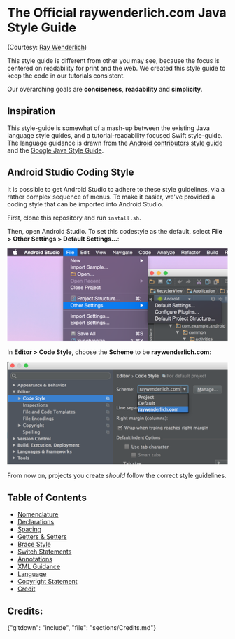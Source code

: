 # The Official raywenderlich.com Java Style Guide

(Courtesy: [Ray Wenderlich](https://github.com/raywenderlich/java-style-guide))

This style guide is different from other you may see, because the focus is
centered on readability for print and the web. We created this style guide to
keep the code in our tutorials consistent.

Our overarching goals are __conciseness__, __readability__ and __simplicity__.

## Inspiration

This style-guide is somewhat of a mash-up between the existing Java language
style guides, and a tutorial-readability focused Swift style-guide. The language
guidance is drawn from the
[Android contributors style guide](https://source.android.com/source/code-style.html)
and the
[Google Java Style Guide](https://google-styleguide.googlecode.com/svn/trunk/javaguide.html).

## Android Studio Coding Style

It is possible to get Android Studio to adhere to these style guidelines, via
a rather complex sequence of menus. To make it easier, we've provided a coding
style that can be imported into Android Studio.

First, clone this repository and run `install.sh`.

Then, open Android Studio. To set this codestyle as the default, select
__File > Other Settings > Default Settings...__:

![Default Settings](resources/default_settings.png)

In __Editor > Code Style__, choose the __Scheme__ to be __raywenderlich.com__:

![Setting the Scheme](resources/setting_scheme.png)

From now on, projects you create _should_ follow the correct style guidelines.


## Table of Contents

- [Nomenclature](sections/Nomenclature.md)
- [Declarations](sections/Declarations.md)
- [Spacing](sections/Spacing.md)
- [Getters & Setters](sections/GettersSetters.md)
- [Brace Style](sections/BraceStyle.md)
- [Switch Statements](sections/SwitchStatements.md)
- [Annotations](sections/Annotations.md)
- [XML Guidance](sections/XMLGuidance.md)
- [Language](sections/Language.md)
- [Copyright Statement](sections/CopyrightStatement.md)
- [Credit](sections/Credits.md)

## Credits:

{"gitdown": "include", "file": "sections/Credits.md"}
